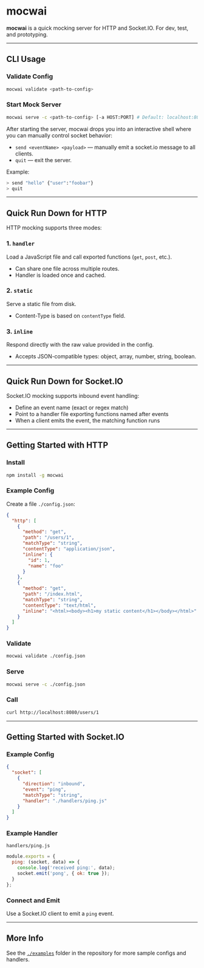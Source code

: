 # mocwai

**mocwai** is a quick mocking server for HTTP and Socket.IO. For dev, test, and prototyping.

---

## CLI Usage

### Validate Config
```bash
mocwai validate <path-to-config>
```

### Start Mock Server
```bash
mocwai serve -c <path-to-config> [-a HOST:PORT] # Default: localhost:8080
```

After starting the server, mocwai drops you into an interactive shell where you can manually control socket behavior:

- `send <eventName> <payload>` — manually emit a socket.io message to all clients.
- `quit` — exit the server.

Example:
```bash
> send "hello" {"user":"foobar"}
> quit
```

---

## Quick Run Down for HTTP

HTTP mocking supports three modes:

### 1. `handler`
Load a JavaScript file and call exported functions (`get`, `post`, etc.).
- Can share one file across multiple routes.
- Handler is loaded once and cached.

### 2. `static`
Serve a static file from disk.
- Content-Type is based on `contentType` field.

### 3. `inline`
Respond directly with the raw value provided in the config.
- Accepts JSON-compatible types: object, array, number, string, boolean.

---

## Quick Run Down for Socket.IO

Socket.IO mocking supports inbound event handling:

- Define an event name (exact or regex match)
- Point to a handler file exporting functions named after events
- When a client emits the event, the matching function runs

---

## Getting Started with HTTP

### Install
```bash
npm install -g mocwai
```

### Example Config
Create a file `./config.json`:

```json
{
  "http": [
    {
      "method": "get",
      "path": "/users/1",
      "matchType": "string",
      "contentType": "application/json",
      "inline": {
        "id": 1,
        "name": "foo"
      }
    },
    {
      "method": "get",
      "path": "/index.html",
      "matchType": "string",
      "contentType": "text/html",
      "inline": "<html><body><h1>my static content</h1></body></html>"
    }
  ]
}
```

### Validate
```bash
mocwai validate ./config.json
```

### Serve
```bash
mocwai serve -c ./config.json
```

### Call
```bash
curl http://localhost:8080/users/1
```

---

## Getting Started with Socket.IO

### Example Config
```json
{
  "socket": [
    {
      "direction": "inbound",
      "event": "ping",
      "matchType": "string",
      "handler": "./handlers/ping.js"
    }
  ]
}
```

### Example Handler
`handlers/ping.js`
```js
module.exports = {
  ping: (socket, data) => {
    console.log('received ping:', data);
    socket.emit('pong', { ok: true });
  }
};
```

### Connect and Emit
Use a Socket.IO client to emit a `ping` event.

---

## More Info
See the [`./examples`](./examples) folder in the repository for more sample configs and handlers.
